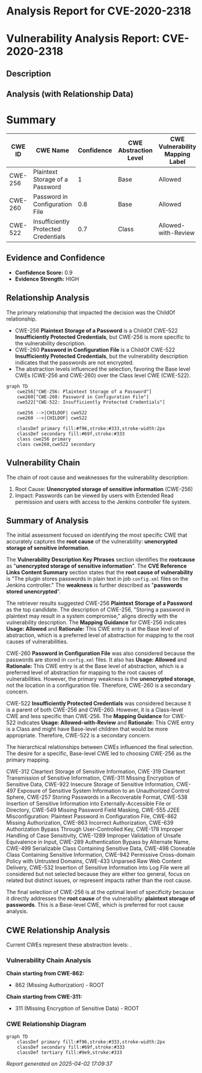 # Analysis Report for CVE-2020-2318

# Vulnerability Analysis Report: CVE-2020-2318

## Description



## Analysis (with Relationship Data)

# Summary
| CWE ID | CWE Name | Confidence | CWE Abstraction Level | CWE Vulnerability Mapping Label | CWE-Vulnerability Mapping Notes |
|---|---|---|---|---|---|
| CWE-256 | Plaintext Storage of a Password | 1 | Base | Allowed | Primary CWE |
| CWE-260 | Password in Configuration File | 0.8 | Base | Allowed | Secondary Candidate |
| CWE-522 | Insufficiently Protected Credentials | 0.7 | Class | Allowed-with-Review | Secondary Candidate |

## Evidence and Confidence

*   **Confidence Score:** 0.9
*   **Evidence Strength:** HIGH

## Relationship Analysis
The primary relationship that impacted the decision was the ChildOf relationship.
- CWE-256 **Plaintext Storage of a Password** is a ChildOf CWE-522 **Insufficiently Protected Credentials**, but CWE-256 is more specific to the vulnerability description.
- CWE-260 **Password in Configuration File** is a ChildOf CWE-522 **Insufficiently Protected Credentials**, but the vulnerability description indicates that the passwords are not encrypted.
- The abstraction levels influenced the selection, favoring the Base level CWEs (CWE-256 and CWE-260) over the Class level CWE (CWE-522).

```mermaid
graph TD
    cwe256["CWE-256: Plaintext Storage of a Password"]
    cwe260["CWE-260: Password in Configuration File"]
    cwe522["CWE-522: Insufficiently Protected Credentials"]
    
    cwe256 -->|CHILDOF| cwe522
    cwe260 -->|CHILDOF| cwe522

    classDef primary fill:#f96,stroke:#333,stroke-width:2px
    classDef secondary fill:#69f,stroke:#333
    class cwe256 primary
    class cwe260,cwe522 secondary
```

## Vulnerability Chain
The chain of root cause and weaknesses for the vulnerability description:
1.  Root Cause: **Unencrypted storage of sensitive information** (CWE-256)
2.  Impact: Passwords can be viewed by users with Extended Read permission and users with access to the Jenkins controller file system.

## Summary of Analysis
The initial assessment focused on identifying the most specific CWE that accurately captures the **root cause** of the vulnerability: **unencrypted storage of sensitive information**.

The **Vulnerability Description Key Phrases** section identifies the **rootcause** as "**unencrypted storage of sensitive information**". The **CVE Reference Links Content Summary** section states that the **root cause of vulnerability** is "The plugin stores passwords in plain text in job `config.xml` files on the Jenkins controller." The **weakness** is further described as "**passwords stored unencrypted**".

The retriever results suggested CWE-256 **Plaintext Storage of a Password** as the top candidate. The description of CWE-256, "Storing a password in plaintext may result in a system compromise," aligns directly with the vulnerability description. The **Mapping Guidance** for CWE-256 indicates **Usage: Allowed** and **Rationale:** This CWE entry is at the Base level of abstraction, which is a preferred level of abstraction for mapping to the root causes of vulnerabilities.

CWE-260 **Password in Configuration File** was also considered because the passwords are stored in `config.xml` files. It also has **Usage: Allowed** and **Rationale:** This CWE entry is at the Base level of abstraction, which is a preferred level of abstraction for mapping to the root causes of vulnerabilities. However, the primary weakness is the **unencrypted storage**, not the location in a configuration file. Therefore, CWE-260 is a secondary concern.

CWE-522 **Insufficiently Protected Credentials** was considered because it is a parent of both CWE-256 and CWE-260. However, it is a Class-level CWE and less specific than CWE-256. The **Mapping Guidance** for CWE-522 indicates **Usage: Allowed-with-Review** and **Rationale:** This CWE entry is a Class and might have Base-level children that would be more appropriate. Therefore, CWE-522 is a secondary concern.

The hierarchical relationships between CWEs influenced the final selection. The desire for a specific, Base-level CWE led to choosing CWE-256 as the primary mapping.

CWE-312 Cleartext Storage of Sensitive Information, CWE-319 Cleartext Transmission of Sensitive Information, CWE-311 Missing Encryption of Sensitive Data, CWE-922 Insecure Storage of Sensitive Information, CWE-497 Exposure of Sensitive System Information to an Unauthorized Control Sphere, CWE-257 Storing Passwords in a Recoverable Format, CWE-538 Insertion of Sensitive Information into Externally-Accessible File or Directory, CWE-549 Missing Password Field Masking, CWE-555 J2EE Misconfiguration: Plaintext Password in Configuration File, CWE-862 Missing Authorization, CWE-863 Incorrect Authorization, CWE-639 Authorization Bypass Through User-Controlled Key, CWE-178 Improper Handling of Case Sensitivity, CWE-1289 Improper Validation of Unsafe Equivalence in Input, CWE-289 Authentication Bypass by Alternate Name, CWE-499 Serializable Class Containing Sensitive Data, CWE-498 Cloneable Class Containing Sensitive Information, CWE-942 Permissive Cross-domain Policy with Untrusted Domains, CWE-433 Unparsed Raw Web Content Delivery, CWE-532 Insertion of Sensitive Information into Log File were all considered but not selected because they are either too general, focus on related but distinct issues, or represent impacts rather than the root cause.

The final selection of CWE-256 is at the optimal level of specificity because it directly addresses the **root cause** of the vulnerability: **plaintext storage of passwords**. This is a Base-level CWE, which is preferred for root cause analysis.


## CWE Relationship Analysis

Current CWEs represent these abstraction levels: .


### Vulnerability Chain Analysis

**Chain starting from CWE-862:**
- 862 (Missing Authorization) - ROOT


**Chain starting from CWE-311:**
- 311 (Missing Encryption of Sensitive Data) - ROOT



### CWE Relationship Diagram

```mermaid
graph TD
    classDef primary fill:#f96,stroke:#333,stroke-width:2px
    classDef secondary fill:#69f,stroke:#333
    classDef tertiary fill:#9e9,stroke:#333
```



*Report generated on 2025-04-02 17:09:37*
